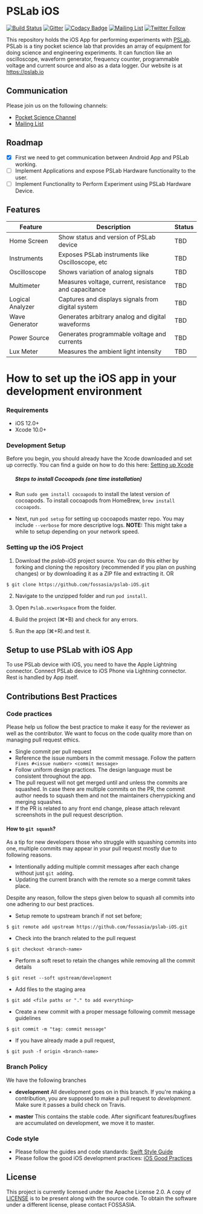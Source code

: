# PSLab iOS

[![Build Status](https://travis-ci.org/fossasia/pslab-iOS.svg?branch=development)](https://travis-ci.org/fossasia/pslab-iOS)
[![Gitter](https://badges.gitter.im/fossasia/pslab.svg)](https://gitter.im/fossasia/pslab?utm_source=badge&utm_medium=badge&utm_campaign=pr-badge)
[![Codacy Badge](https://api.codacy.com/project/badge/Grade/dd728d91bb5743ff916c16c1251f8dd5)](https://www.codacy.com/app/praveenkumar103/pslab-iOS?utm_source=github.com&amp;utm_medium=referral&amp;utm_content=fossasia/pslab-iOS&amp;utm_campaign=Badge_Grade)
[![Mailing List](https://img.shields.io/badge/Mailing%20List-FOSSASIA-blue.svg)](https://groups.google.com/forum/#!forum/pslab-fossasia)
[![Twitter Follow](https://img.shields.io/twitter/follow/pslabio.svg?style=social&label=Follow&maxAge=2592000?style=flat-square)](https://twitter.com/pslabio)

This repository holds the iOS App for performing experiments with [PSLab](https://pslab.io/). PSLab is a tiny pocket science lab that provides an array of equipment for doing science and engineering experiments. It can function like an oscilloscope, waveform generator, frequency counter, programmable voltage and current source and also as a data logger. Our website is at https://pslab.io

## Communication

Please join us on the following channels:
* [Pocket Science Channel](https://gitter.im/fossasia/pslab)
* [Mailing List](https://groups.google.com/forum/#!forum/pslab-fossasia)

## Roadmap
 - [x] First we need to get communication between Android App and PSLab working.
 - [ ] Implement Applications and expose PSLab Hardware functionality to the user.
 - [ ] Implement Functionality to Perform Experiment using PSLab Hardware Device.

## Features
|   **Feature**    |                    **Description**                    |   **Status**    |
|------------------|-------------------------------------------------------|-----------------|
|   Home Screen    | Show status and version of PSLab device               |  		 TBD       |
|   Instruments    | Exposes PSLab instruments like Oscilloscope, etc      | 		 TBD       |
|  Oscilloscope    | Shows variation of analog signals                     | 		 TBD       |
|   Multimeter     | Measures voltage, current, resistance and capacitance | 		 TBD       |
| Logical Analyzer | Captures and displays signals from digital system     | 		 TBD       |
|  Wave Generator  | Generates arbitrary analog and digital waveforms      | 		 TBD       |
|   Power Source   | Generates programmable voltage and currents	   | 		 TBD       |
|    Lux Meter     | Measures the ambient light intensity                  | 		 TBD       |

# How to set up the iOS app in your development environment

### Requirements

- iOS 12.0+
- Xcode 10.0+

### Development Setup

Before you begin, you should already have the Xcode downloaded and set up correctly. You can find a guide on how to do this here: [Setting up Xcode](https://developer.apple.com/xcode/)

##### &nbsp;&nbsp;&nbsp;&nbsp;&nbsp;&nbsp; Steps to install Cocoapods (one time installation)

- Run `sudo gem install cocoapods` to install the latest version of cocoapods. To install cocoapods from HomeBrew, `brew install cocoapods`.

-  Next, run `pod setup` for setting up cocoapods master repo. You may include `--verbose` for more descriptive logs.
**NOTE:** This might take a while to setup depending on your network speed.

### Setting up the iOS Project

1. Download the _pslab-iOS_ project source. You can do this either by forking and cloning the repository (recommended if you plan on pushing changes) or by downloading it as a ZIP file and extracting it. OR
```
$ git clone https://github.com/fossasia/pslab-iOS.git
```

2. Navigate to the unzipped folder and run `pod install`.

3. Open `Pslab.xcworkspace` from the folder.

4. Build the project (⌘+B) and check for any errors.

5. Run the app (⌘+R).and test it.

## Setup to use PSLab with iOS App
To use PSLab device with iOS, you need to have the Apple Lightning connector. Connect PSLab device to iOS Phone via Lightning connector. Rest is handled by App itself.

## Contributions Best Practices

### Code practices

Please help us follow the best practice to make it easy for the reviewer as well as the contributor. We want to focus on the code quality more than on managing pull request ethics.

 * Single commit per pull request
 * Reference the issue numbers in the commit message. Follow the pattern ``` Fixes #<issue number> <commit message>```
 * Follow uniform design practices. The design language must be consistent throughout the app.
 * The pull request will not get merged until and unless the commits are squashed. In case there are multiple commits on the PR, the commit author needs to squash them and not the maintainers cherrypicking and merging squashes.
 * If the PR is related to any front end change, please attach relevant screenshots in the pull request description.

#### How to `git squash`?

As a tip for new developers those who struggle with squashing commits into one, multiple commits may appear in your pull request mostly due to following reasons.

 * Intentionally adding multiple commit messages after each change without just `git add`ing.
 * Updating the current branch with the remote so a merge commit takes place.

Despite any reason, follow the steps given below to squash all commits into one adhering to our best practices.

 * Setup remote to upstream branch if not set before;

`$ git remote add upstream https://github.com/fossasia/pslab-iOS.git`

 * Check into the branch related to the pull request

`$ git checkout <branch-name>`

 * Perform a soft reset to retain the changes while removing all the commit details

`$ git reset --soft upstream/development`

 * Add files to the staging area

`$ git add <file paths or "." to add everything>`

 * Create a new commit with a proper message following commit message guidelines

`$ git commit -m "tag: commit message"`

 * If you have already made a pull request,

`$ git push -f origin <branch-name>`

### Branch Policy

We have the following branches
 * **development**
	 All development goes on in this branch. If you're making a contribution,
	 you are supposed to make a pull request to _development_.
	 Make sure it passes a build check on Travis.

 * **master**
   This contains the stable code. After significant features/bugfixes are accumulated on development, we move it to master.


### Code style

* Please follow the guides and code standards: [Swift Style Guide](https://google.github.io/swift/)
* Please follow the good iOS development practices: [iOS Good Practices](https://github.com/futurice/ios-good-practices)

## License

This project is currently licensed under the Apache License 2.0. A copy of [LICENSE](LICENSE) is to be present along with the source code. To obtain the software under a different license, please contact FOSSASIA.

